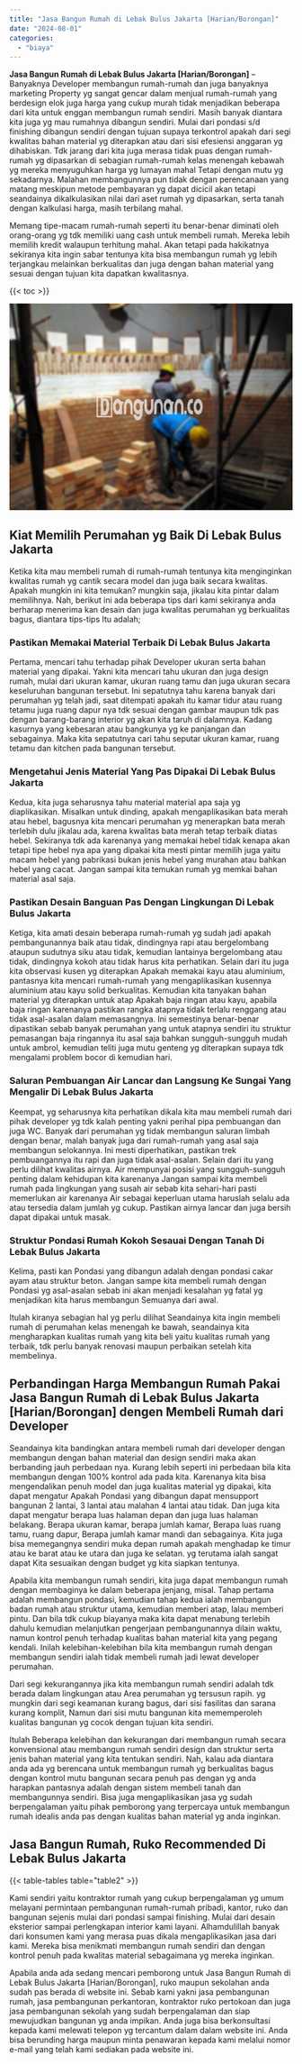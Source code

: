 ```yaml
---
title: "Jasa Bangun Rumah di Lebak Bulus Jakarta [Harian/Borongan]"
date: "2024-08-01"
categories: 
  - "biaya"
---
```


**Jasa Bangun Rumah di Lebak Bulus Jakarta \[Harian/Borongan\]** – Banyaknya Developer membangun rumah-rumah dan juga banyaknya marketing Property yg sangat gencar dalam menjual rumah-rumah yang berdesign elok juga harga yang cukup murah tidak menjadikan beberapa dari kita untuk enggan membangun rumah sendiri. Masih banyak diantara kita juga yg mau rumahnya dibangun sendiri. Mulai dari pondasi s/d finishing dibangun sendiri dengan tujuan supaya terkontrol apakah dari segi kwalitas bahan material yg diterapkan atau dari sisi efesiensi anggaran yg dihabiskan. Tdk jarang dari kita juga merasa tidak puas dengan rumah-rumah yg dipasarkan di sebagian rumah-rumah kelas menengah kebawah yg mereka menyuguhkan harga yg lumayan mahal Tetapi dengan mutu yg sekadarnya. Malahan membangunnya pun tidak dengan perencanaan yang matang meskipun metode pembayaran yg dapat dicicil akan tetapi seandainya dikalkulasikan nilai dari aset rumah yg dipasarkan, serta tanah dengan kalkulasi harga, masih terbilang mahal.

Memang tipe-macam rumah-rumah seperti itu benar-benar diminati oleh orang-orang yg tdk memiliki uang cash untuk membeli rumah. Mereka lebih memilih kredit walaupun terhitung mahal. Akan tetapi pada hakikatnya sekiranya kita ingin sabar tentunya kita bisa membangun rumah yg lebih terjangkau melainkan berkualitas dan juga dengan bahan material yang sesuai dengan tujuan kita dapatkan kwalitasnya.

{{< toc >}}

![Jasa Bangun Rumah di Lebak Bulus Jakarta [Harian/Borongan]](/images/borong-bangunan-15.png)

## Kiat Memilih Perumahan yg Baik Di Lebak Bulus Jakarta

Ketika kita mau membeli rumah di rumah-rumah tentunya kita menginginkan kwalitas rumah yg cantik secara model dan juga baik secara kwalitas. Apakah mungkin ini kita temukan? mungkin saja, jikalau kita pintar dalam memilihnya. Nah, berikut ini ada beberapa tips dari kami sekiranya anda berharap menerima kan desain dan juga kwalitas perumahan yg berkualitas bagus, diantara tips-tips Itu adalah;

### Pastikan Memakai Material Terbaik Di Lebak Bulus Jakarta

Pertama, mencari tahu terhadap pihak Developer ukuran serta bahan material yang dipakai. Yakni kita mencari tahu ukuran dan juga design rumah, mulai dari ukuran kamar, ukuran ruang tamu dan juga ukuran secara keseluruhan bangunan tersebut. Ini sepatutnya tahu karena banyak dari perumahan yg telah jadi, saat ditempati apakah itu kamar tidur atau ruang tetamu juga ruang dapur nya tdk sesuai dengan gambar maupun tdk pas dengan barang-barang interior yg akan kita taruh di dalamnya. Kadang kasurnya yang kebesaran atau bangkunya yg ke panjangan dan sebagainya. Maka kita sepatutnya cari tahu seputar ukuran kamar, ruang tetamu dan kitchen pada bangunan tersebut.

### Mengetahui Jenis Material Yang Pas Dipakai Di Lebak Bulus Jakarta

Kedua, kita juga seharusnya tahu material material apa saja yg diaplikasikan. Misalkan untuk dinding, apakah mengaplikasikan bata merah atau hebel, bagusnya kita mencari perumahan yg menerapkan bata merah terlebih dulu jikalau ada, karena kwalitas bata merah tetap terbaik diatas hebel. Sekiranya tdk ada karenanya yang memakai hebel tidak kenapa akan tetapi tipe hebel nya apa yang dipakai kita mesti pintar memilih juga yaitu macam hebel yang pabrikasi bukan jenis hebel yang murahan atau bahkan hebel yang cacat. Jangan sampai kita temukan rumah yg memkai bahan material asal saja.

### Pastikan Desain Banguan Pas Dengan Lingkungan Di Lebak Bulus Jakarta

Ketiga, kita amati desain beberapa rumah-rumah yg sudah jadi apakah pembangunannya baik atau tidak, dindingnya rapi atau bergelombang ataupun sudutnya siku atau tidak, kemudian lantainya bergelombang atau tidak, dindingnya kokoh atau tidak harus kita perhatikan. Selain dari itu juga kita observasi kusen yg diterapkan Apakah memakai kayu atau aluminium, pantasnya kita mencari rumah-rumah yang mengaplikasikan kusennya aluminium atau kayu solid berkualitas. Kemudian kita tanyakan bahan material yg diterapkan untuk atap Apakah baja ringan atau kayu, apabila baja ringan karenanya pastikan rangka atapnya tidak terlalu renggang atau tidak asal-asalan dalam memasangnya. Ini semestinya benar-benar dipastikan sebab banyak perumahan yang untuk atapnya sendiri itu struktur pemasangan baja ringannya itu asal saja bahkan sungguh-sungguh mudah untuk ambrol, kemudian teliti juga mutu genteng yg diterapkan supaya tdk mengalami problem bocor di kemudian hari.

### Saluran Pembuangan Air Lancar dan Langsung Ke Sungai Yang Mengalir Di Lebak Bulus Jakarta

Keempat, yg seharusnya kita perhatikan dikala kita mau membeli rumah dari pihak developer yg tdk kalah penting yakni perihal pipa pembuangan dan juga WC. Banyak dari perumahan yg tidak membangun saluran limbah dengan benar, malah banyak juga dari rumah-rumah yang asal saja membangun selokannya. Ini mesti diperhatikan, pastikan trek pembuangannya itu rapi dan juga tidak asal-asalan. Selain dari itu yang perlu dilihat kwalitas airnya. Air mempunyai posisi yang sungguh-sungguh penting dalam kehidupan kita karenanya Jangan sampai kita membeli rumah pada lingkungan yang susah air sebab kita sehari-hari pasti memerlukan air karenanya Air sebagai keperluan utama haruslah selalu ada atau tersedia dalam jumlah yg cukup. Pastikan airnya lancar dan juga bersih dapat dipakai untuk masak.

### Struktur Pondasi Rumah Kokoh Sesauai Dengan Tanah Di Lebak Bulus Jakarta

Kelima, pasti kan Pondasi yang dibangun adalah dengan pondasi cakar ayam atau struktur beton. Jangan sampe kita membeli rumah dengan Pondasi yg asal-asalan sebab ini akan menjadi kesalahan yg fatal yg menjadikan kita harus membangun Semuanya dari awal.

Itulah kiranya sebagian hal yg perlu dilihat Seandainya kita ingin membeli rumah di perumahan kelas menengah ke bawah, seandainya kita mengharapkan kualitas rumah yang kita beli yaitu kualitas rumah yang terbaik, tdk perlu banyak renovasi maupun perbaikan setelah kita membelinya.

## Perbandingan Harga Membangun Rumah Pakai Jasa Bangun Rumah di Lebak Bulus Jakarta \[Harian/Borongan\] dengen Membeli Rumah dari Developer

Seandainya kita bandingkan antara membeli rumah dari developer dengan membangun dengan bahan material dan design sendiri maka akan berbanding jauh perbedaan nya. Kurang lebih seperti ini perbedaan bila kita membangun dengan 100% kontrol ada pada kita. Karenanya kita bisa mengendalikan penuh model dan juga kualitas material yg dipakai, kita dapat mengatur Apakah Pondasi yang dibangun dapat mensupport bangunan 2 lantai, 3 lantai atau malahan 4 lantai atau tidak. Dan juga kita dapat mengatur berapa luas halaman depan dan juga luas halaman belakang. Berapa ukuran kamar, berapa jumlah kamar, Berapa luas ruang tamu, ruang dapur, Berapa jumlah kamar mandi dan sebagainya. Kita juga bisa memegangnya sendiri muka depan rumah apakah menghadap ke timur atau ke barat atau ke utara dan juga ke selatan. yg terutama ialah sangat dapat Kita sesuaikan dengan budget yg kita siapkan tentunya.

Apabila kita membangun rumah sendiri, kita juga dapat membangun rumah dengan membaginya ke dalam beberapa jenjang, misal. Tahap pertama adalah membangun pondasi, kemudian tahap kedua ialah membangun badan rumah atau struktur utama, kemudian memberi atap, lalau memberi pintu. Dan bila tdk cukup biayanya maka kita dapat menabung terlebih dahulu kemudian melanjutkan pengerjaan pembangunannya dilain waktu, namun kontrol penuh terhadap kualitas bahan material kita yang pegang kendali. Inilah kelebihan-kelebihan bila kita membangun rumah dengan membangun sendiri ialah tidak membeli rumah jadi lewat developer perumahan.

Dari segi kekurangannya jika kita membangun rumah sendiri adalah tdk berada dalam lingkungan atau Area perumahan yg tersusun rapih. yg mungkin dari segi keamanan kurang bagus, dari sisi fasilitas dan sarana kurang komplit, Namun dari sisi mutu bangunan kita mememperoleh kualitas bangunan yg cocok dengan tujuan kita sendiri.

Itulah Beberapa kelebihan dan kekurangan dari membangun rumah secara konvensional atau membangun rumah sendiri design dan struktur serta jenis bahan material yang kita tentukan sendiri. Nah, kalau ada diantara anda ada yg berencana untuk membangun rumah yg berkualitas bagus dengan kontrol mutu bangunan secara penuh pas dengan yg anda harapkan pantasnya adalah dengan sistem membeli tanah dan membangunnya sendiri. Bisa juga mengaplikasikan jasa yg sudah berpengalaman yaitu pihak pemborong yang terpercaya untuk membangun rumah idealis anda pas dengan kualitas bahan material yg anda inginkan.

## Jasa Bangun Rumah, Ruko Recommended Di Lebak Bulus Jakarta

{{< table-tables table="table2" >}}

Kami sendiri yaitu kontraktor rumah yang cukup berpengalaman yg umum melayani permintaan pembangunan rumah-rumah pribadi, kantor, ruko dan bangunan sejenis mulai dari pondasi sampai finishing. Mulai dari desain eksterior sampai perlengkapan interior kami layani. Alhamdulillah banyak dari konsumen kami yang merasa puas dikala mengaplikasikan jasa dari kami. Mereka bisa menikmati membangun rumah sendiri dan dengan kontrol penuh pada kwalitas material sebagaimana yg mereka inginkan.

Apabila anda ada sedang mencari pemborong untuk Jasa Bangun Rumah di Lebak Bulus Jakarta \[Harian/Borongan\], ruko maupun sekolahan anda sudah pas berada di website ini. Sebab kami yakni jasa pembangunan rumah, jasa pembangunan perkantoran, kontraktor ruko pertokoan dan juga jasa pembangunan sekolah yang sudah berpengalaman dan siap mewujudkan bangunan yg anda impikan. Anda juga bisa berkonsultasi kepada kami melewati telepon yg tercantum dalam dalam website ini. Anda bisa berunding harga maupun minta penawaran kepada kami melalui nomor e-mail yang telah kami sediakan pada website ini.
